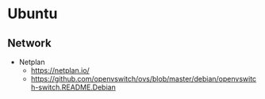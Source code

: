 # Ubuntu

## Network
- Netplan
  - https://netplan.io/
  - https://github.com/openvswitch/ovs/blob/master/debian/openvswitch-switch.README.Debian
